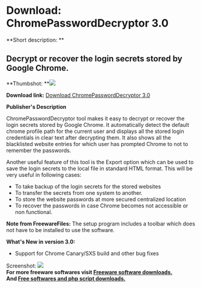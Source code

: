 # Download: ChromePasswordDecryptor 3.0

**Short description: **

## Decrypt or recover the login secrets stored by Google Chrome.

  
**Thumbshot: **![](http://www.freewarefiles.com/screenshot/chromepassdecrypt_md.jpg)   
  
**Download link:** [Download ChromePasswordDecryptor 3.0](http://freesoftwares.boysofts.com/ChromePasswordDecryptor_program_50550.html)  
  

**Publisher's Description**  
  

ChromePasswordDecryptor tool makes it easy to decrypt or recover the login
secrets stored by Google Chrome. It automatically detect the default chrome
profile path for the current user and displays all the stored login
credentials in clear text after decrypting them. It also shows all the
blacklisted website entries for which user has prompted Chrome to not to
remember the passwords.

Another useful feature of this tool is the Export option which can be used to
save the login secrets to the local file in standard HTML format. This will be
very useful in following cases:

  * To take backup of the login secrets for the stored websites 
  * To transfer the secrets from one system to another. 
  * To store the website passwords at more secured centralized location 
  * To recover the passwords in case Chrome becomes not accessible or non functional. 

**Note from FreewareFiles:** The setup program includes a toolbar which does not have to be installed to use the software.

**What's New in version 3.0:**

  * Support for Chrome Canary/SXS build and other bug fixes 

  
  
Screenshot: ![](http://www.freewarefiles.com/screenshot/chromepassdecrypt.jpg)  
**For more freeware softwares visit [Freeware software downloads.](http://freesoftwares.boysofts.com/)**   
**And [Free softwares and php script downloads.](http://www.boysofts.com/)**


